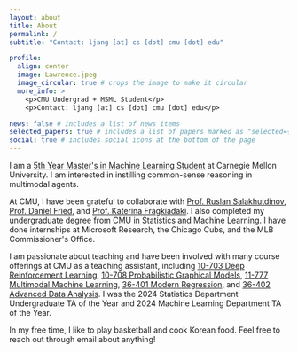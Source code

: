 ```yaml
---
layout: about
title: About
permalink: /
subtitle: "Contact: ljang [at] cs [dot] cmu [dot] edu"

profile:
  align: center
  image: Lawrence.jpeg
  image_circular: true # crops the image to make it circular
  more_info: >
    <p>CMU Undergrad + MSML Student</p>
    <p>Contact: ljang [at] cs [dot] cmu [dot] edu</p>

news: false # includes a list of news items
selected_papers: true # includes a list of papers marked as "selected={true}"
social: true # includes social icons at the bottom of the page
---
```


I am a [5th Year Master's in Machine Learning Student](https://www.ml.cmu.edu/academics/5th-year-ms.html) at Carnegie Mellon University. I am interested in instilling common-sense reasoning in multimodal agents.

At CMU, I have been grateful to collaborate with [Prof. Ruslan Salakhutdinov](https://www.cs.cmu.edu/~rsalakhu/), [Prof. Daniel Fried](https://dpfried.github.io/), and [Prof. Katerina Fragkiadaki](https://www.cs.cmu.edu/~katef/). I also completed my undergraduate degree from CMU in Statistics and Machine Learning.  I have done internships at Microsoft Research, the Chicago Cubs, and the MLB Commissioner's Office.

I am passionate about teaching and have been involved with many course offerings at CMU as a teaching assistant, including [10-703 Deep Reinforcement Learning](https://cmudeeprl.github.io/703website_f23/), [10-708 Probabilistic Graphical Models](https://andrejristeski.github.io/10708-S23/schedule.html), [11-777 Multimodal Machine Learning](https://cmu-mmml.github.io/), [36-401 Modern Regression](https://www.stat.cmu.edu/~larry/=stat401/), and  [36-402 Advanced Data Analysis](https://www.stat.cmu.edu/~cshalizi/uADA/24/).  I was the 2024 Statistics Department Undergraduate TA of the Year and 2024 Machine Learning Department TA of the Year. 

In my free time, I like to play basketball and cook Korean food. Feel free to reach out through email about anything!



